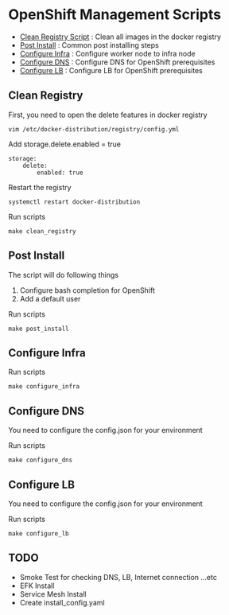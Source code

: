 # OpenShift Management Scripts
* [Clean Registry Script](https://github.com/CCChou/ocp_management_scripts#clean-registry) : Clean all images in the docker registry
* [Post Install](https://github.com/CCChou/ocp_management_scripts#post-install) : Common post installing steps
* [Configure Infra](https://github.com/CCChou/ocp_management_scripts#configure-infra) : Configure worker node to infra node
* [Configure DNS](https://github.com/CCChou/ocp_management_scripts#configure-dns) : Configure DNS for OpenShift prerequisites
* [Configure LB](https://github.com/CCChou/ocp_management_scripts#configure-lb) : Configure LB for OpenShift prerequisites

## Clean Registry
First, you need to open the delete features in docker registry
```
vim /etc/docker-distribution/registry/config.yml
```

Add storage.delete.enabled = true
```
storage:
    delete:
        enabled: true
```

Restart the registry
```
systemctl restart docker-distribution
```

Run scripts
```
make clean_registry
```

## Post Install

The script will do following things
1. Configure bash completion for OpenShift
2. Add a default user

Run scripts
```
make post_install
```

## Configure Infra

Run scripts
```
make configure_infra
```

## Configure DNS

You need to configure the config.json for your environment

Run scripts
```
make configure_dns
```

## Configure LB

You need to configure the config.json for your environment

Run scripts
```
make configure_lb
```

## TODO
* Smoke Test for checking DNS, LB, Internet connection ...etc
* EFK Install
* Service Mesh Install
* Create install_config.yaml
